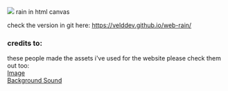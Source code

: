 <img src="http://veld.one/global-assets/veld-one-rain-banner-git.png">
rain in html canvas

check the version in git here: https://velddev.github.io/web-rain/

### credits to:
these people made the assets i've used for the website please check them out too:
<br>
[Image](https://pixabay.com/en/japan-autumnal-leaves-1813846/#)
<br>
[Background Sound](https://www.freesound.org/people/Arctura/sounds/39827/)
